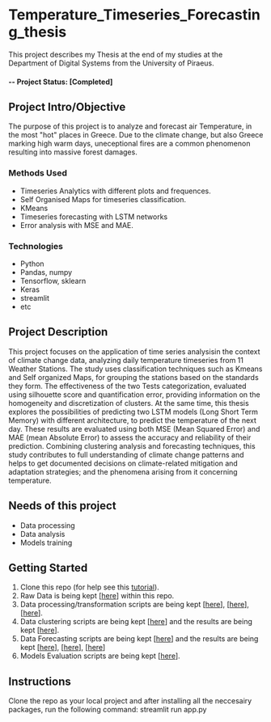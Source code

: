 # Temperature_Timeseries_Forecasting_thesis
This project describes my Thesis at the end of my studies at the Department of Digital Systems from the University of Piraeus. 

#### -- Project Status: [Completed]

## Project Intro/Objective
The purpose of this project is to analyze and forecast air Temperature, in the most "hot" places in Greece. Due to the climate change, but 
also Greece marking high warm days, uneceptional fires are a common phenomenon resulting into massive forest damages.

### Methods Used
* Timeseries Analytics with different plots and frequences.
* Self Organised Maps for timeseries classification.
* KMeans
* Timeseries forecasting with LSTM networks
* Error analysis with MSE and MAE.

### Technologies
* Python
* Pandas, numpy
* Tensorflow, sklearn
* Keras
* streamlit
* etc 

## Project Description
This project focuses on the application of time series analysisin the context of climate change data, analyzing daily temperature timeseries from 11 Weather Stations. The study uses
classification techniques such as Kmeans and Self organized Maps, for grouping the stations based on the standards they form. The effectiveness of the two Tests categorization, evaluated using silhouette score and quantification error,
providing information on the homogeneity and discretization of clusters. At the same time, this thesis explores the possibilities of predicting two LSTM models (Long Short Term Memory) with different architecture, to predict the
temperature of the next day. These results are evaluated using both MSE (Mean Squared Error) and MAE (mean Absolute Error) to assess the accuracy and reliability of their prediction. Combining
clustering analysis and forecasting techniques, this study contributes to full understanding of climate change patterns and helps to get documented decisions on climate-related mitigation and adaptation strategies; and
the phenomena arising from it concerning temperature.

## Needs of this project

- Data processing
- Data analysis
- Models training

## Getting Started

1. Clone this repo (for help see this [tutorial](https://help.github.com/articles/cloning-a-repository/)).
2. Raw Data is being kept [[here](https://github.com/StefanatouGerasimina/Temperature_Timeseries_Forecasting_thesis/tree/main/daily_temperature)] within this repo.
3. Data processing/transformation scripts are being kept [[here](https://github.com/StefanatouGerasimina/Temperature_Timeseries_Forecasting_thesis/blob/main/analysis.py)], [[here](https://github.com/StefanatouGerasimina/Temperature_Timeseries_Forecasting_thesis/blob/main/preprocesing.py)],[[here](https://github.com/StefanatouGerasimina/Temperature_Timeseries_Forecasting_thesis/blob/main/normalization.py)].
4. Data clustering scripts are being kept [[here](https://github.com/StefanatouGerasimina/Temperature_Timeseries_Forecasting_thesis/blob/main/clustering.py)] and the results are being kept [[here](https://github.com/StefanatouGerasimina/Temperature_Timeseries_Forecasting_thesis/tree/main/clustering_evaluation)].
5. Data Forecasting scripts are being kept [[here](https://github.com/StefanatouGerasimina/Temperature_Timeseries_Forecasting_thesis/blob/main/forecasting.py)] and the results are being kept [[here](https://github.com/StefanatouGerasimina/Temperature_Timeseries_Forecasting_thesis/tree/main/lstm_new_results)], [[here](https://github.com/StefanatouGerasimina/Temperature_Timeseries_Forecasting_thesis/tree/main/lstm_new_results_final)], [[here](https://github.com/StefanatouGerasimina/Temperature_Timeseries_Forecasting_thesis/tree/main/plots)]
6. Models Evaluation scripts are being kept [[here](https://github.com/StefanatouGerasimina/Temperature_Timeseries_Forecasting_thesis/blob/main/models_evaluation.py)].


## Instructions
Clone the repo as your local project and after installing all the neccesairy packages, run the following command: streamlit run app.py

